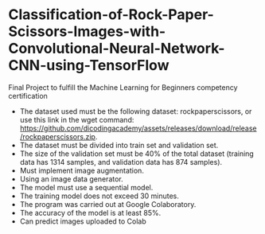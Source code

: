 # Classification-of-Rock-Paper-Scissors-Images-with-Convolutional-Neural-Network-CNN-using-TensorFlow
Final Project to fulfill the Machine Learning for Beginners competency certification
- The dataset used must be the following dataset: rockpaperscissors, or use this link in the wget command: https://github.com/dicodingacademy/assets/releases/download/release/rockpaperscissors.zip.
- The dataset must be divided into train set and validation set.
- The size of the validation set must be 40% of the total dataset (training data has 1314 samples, and validation data has 874 samples).
- Must implement image augmentation.
- Using an image data generator.
- The model must use a sequential model.
- The training model does not exceed 30 minutes.
- The program was carried out at Google Colaboratory.
- The accuracy of the model is at least 85%.
- Can predict images uploaded to Colab
